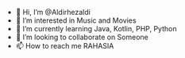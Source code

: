 - 👋 Hi, I’m @Aldirhezaldi
- 👀 I’m interested in Music and Movies
- 🌱 I’m currently learning Java, Kotlin, PHP, Python
- 💞️ I’m looking to collaborate on Someone
- 📫 How to reach me RAHASIA

<!---
Aldirhezaldi/Aldirhezaldi is a ✨ special ✨ repository because its `README.md` (this file) appears on your GitHub profile.
You can click the Preview link to take a look at your changes.
--->
